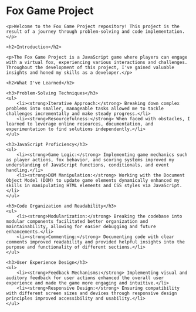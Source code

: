    <h1>Fox Game Project</h1>

    <p>Welcome to the Fox Game Project repository! This project is the result of a journey through problem-solving and code implementation.</p>

    <h2>Introduction</h2>

    <p>The Fox Game Project is a JavaScript game where players can engage with a virtual fox, experiencing various interactions and challenges. Throughout the development of this project, I've gained valuable insights and honed my skills as a developer.</p>

    <h2>What I've Learned</h2>

    <h3>Problem-Solving Techniques</h3>
    <ul>
        <li><strong>Iterative Approach:</strong> Breaking down complex problems into smaller, manageable tasks allowed me to tackle challenges incrementally and make steady progress.</li>
        <li><strong>Resourcefulness:</strong> When faced with obstacles, I learned to leverage online resources, documentation, and experimentation to find solutions independently.</li>
    </ul>

    <h3>JavaScript Proficiency</h3>
    <ul>
        <li><strong>Game Logic:</strong> Implementing game mechanics such as player actions, fox behavior, and scoring systems improved my understanding of JavaScript functions, conditionals, and event handling.</li>
        <li><strong>DOM Manipulation:</strong> Working with the Document Object Model (DOM) to update game elements dynamically enhanced my skills in manipulating HTML elements and CSS styles via JavaScript.</li>
    </ul>

    <h3>Code Organization and Readability</h3>
    <ul>
        <li><strong>Modularization:</strong> Breaking the codebase into modular components facilitated better organization and maintainability, allowing for easier debugging and future enhancements.</li>
        <li><strong>Commenting:</strong> Documenting code with clear comments improved readability and provided helpful insights into the purpose and functionality of different sections.</li>
    </ul>

    <h3>User Experience Design</h3>
    <ul>
        <li><strong>Feedback Mechanisms:</strong> Implementing visual and auditory feedback for user actions enhanced the overall user experience and made the game more engaging and intuitive.</li>
        <li><strong>Responsive Design:</strong> Ensuring compatibility with different screen sizes and devices through responsive design principles improved accessibility and usability.</li>
    </ul>
